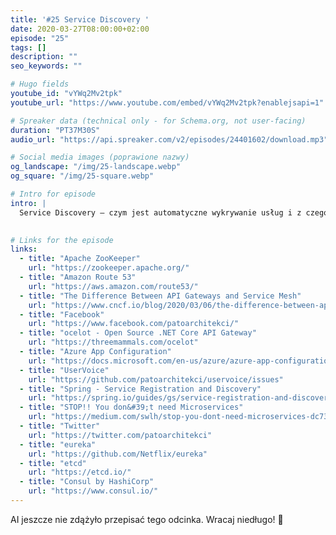 ```yaml
---
title: '#25 Service Discovery '
date: 2020-03-27T08:00:00+02:00
episode: "25"
tags: []
description: ""
seo_keywords: ""

# Hugo fields
youtube_id: "vYWq2Mv2tpk"
youtube_url: "https://www.youtube.com/embed/vYWq2Mv2tpk?enablejsapi=1"

# Spreaker data (technical only - for Schema.org, not user-facing)
duration: "PT37M30S"
audio_url: "https://api.spreaker.com/v2/episodes/24401602/download.mp3"

# Social media images (poprawione nazwy)
og_landscape: "/img/25-landscape.webp"
og_square: "/img/25-square.webp"

# Intro for episode
intro: |
  Service Discovery — czym jest automatyczne wykrywanie usług i z czego się składa? Czy w czasach PaaS, Serveless i Kubernetes ma sens?
  

# Links for the episode
links:
  - title: "Apache ZooKeeper"
    url: "https://zookeeper.apache.org/"
  - title: "Amazon Route 53"
    url: "https://aws.amazon.com/route53/"
  - title: "The Difference Between API Gateways and Service Mesh"
    url: "https://www.cncf.io/blog/2020/03/06/the-difference-between-api-gateways-and-service-mesh/"
  - title: "Facebook"
    url: "https://www.facebook.com/patoarchitekci/"
  - title: "ocelot - Open Source .NET Core API Gateway"
    url: "https://threemammals.com/ocelot"
  - title: "Azure App Configuration"
    url: "https://docs.microsoft.com/en-us/azure/azure-app-configuration/"
  - title: "UserVoice"
    url: "https://github.com/patoarchitekci/uservoice/issues"
  - title: "Spring - Service Registration and Discovery"
    url: "https://spring.io/guides/gs/service-registration-and-discovery/"
  - title: "STOP!! You don&#39;t need Microservices"
    url: "https://medium.com/swlh/stop-you-dont-need-microservices-dc732d70b3e0"
  - title: "Twitter"
    url: "https://twitter.com/patoarchitekci"
  - title: "eureka"
    url: "https://github.com/Netflix/eureka"
  - title: "etcd"
    url: "https://etcd.io/"
  - title: "Consul by HashiCorp"
    url: "https://www.consul.io/"
---
```


AI jeszcze nie zdążyło przepisać tego odcinka. Wracaj niedługo! 🤖